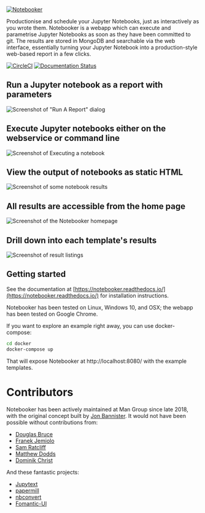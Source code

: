 [![Notebooker](https://raw.githubusercontent.com/man-group/notebooker/master/docs/images/notebooker_cropped.jpg)](https://notebooker.readthedocs.io/en/latest/)

Productionise and schedule your Jupyter Notebooks, just as interactively as you wrote them. Notebooker is a webapp which can execute and parametrise Jupyter Notebooks as soon as they have been committed to git. The results are stored in MongoDB and searchable via the web interface, essentially turning your Jupyter Notebook into a production-style web-based report in a few clicks.


[![CircleCI](https://dl.circleci.com/status-badge/img/gh/man-group/notebooker/tree/master.svg?style=svg)](https://dl.circleci.com/status-badge/redirect/gh/man-group/notebooker/tree/master)
[![Documentation Status](https://readthedocs.org/projects/notebooker/badge/?version=latest)](https://notebooker.readthedocs.io/en/latest/?badge=latest)

## Run a Jupyter notebook as a report with parameters
![Screenshot of "Run A Report" dialog](https://raw.githubusercontent.com/man-group/notebooker/master/docs/images/nbkr_run_report.png)

## Execute Jupyter notebooks either on the webservice or command line
![Screenshot of Executing a notebook](https://raw.githubusercontent.com/man-group/notebooker/master/docs/images/nbkr_running_report.png)

## View the output of notebooks as static HTML
![Screenshot of some notebook results](https://raw.githubusercontent.com/man-group/notebooker/master/docs/images/nbkr_results.png)

## All results are accessible from the home page
![Screenshot of the Notebooker homepage](https://raw.githubusercontent.com/man-group/notebooker/master/docs/images/nbkr_homepage.png)

## Drill down into each template's results
![Screenshot of result listings](https://raw.githubusercontent.com/man-group/notebooker/master/docs/images/nbkr_results_listing.png)


## Getting started
See the documentation at [https://notebooker.readthedocs.io/](https://notebooker.readthedocs.io/) for installation instructions.

Notebooker has been tested on Linux, Windows 10, and OSX; the webapp has been tested on Google Chrome.

If you want to explore an example right away, you can use docker-compose:
```sh
cd docker
docker-compose up
```
That will expose Notebooker at http://localhost:8080/ with the example templates.

# Contributors
Notebooker has been actively maintained at Man Group since late 2018, with the original concept built by 
[Jon Bannister](https://github.com/jonbannister). 
It would not have been possible without contributions from:

* [Douglas Bruce](https://github.com/douglasbruce88)
* [Franek Jemiolo](https://github.com/FranekJemiolo)
* [Sam Ratcliff](https://github.com/sparks1372)
* [Matthew Dodds](https://github.com/doddsiedodds)
* [Dominik Christ](https://github.com/DominikMChrist)

And these fantastic projects:

* [Jupytext](<https://github.com/mwouts/jupytext>)
* [papermill](<https://github.com/nteract/papermill>)
* [nbconvert](<https://github.com/jupyter/nbconvert>)
* [Fomantic-UI](<https://github.com/fomantic/Fomantic-UI>)




